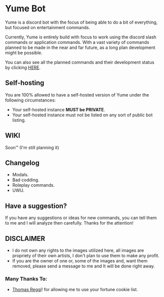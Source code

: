 # Yume Bot

Yume is a discord bot with the focus of being able to do a bit of everything, but focused on entertainment commands.

Currently, Yume is entirely build with focus to work using the discord slash commands or application commands. With a vast variety of commands planned to be made in the near and far future, as a long plan development might be possible.

You can also see all the planned commands and their development status by clicking [HERE](https://github.com/users/AkkoS2/projects/12/views/1).

## Self-hosting
You are 100% allowed to have a self-hosted version of Yume under the following circumstances:
- Your self-hosted instance **MUST be PRIVATE**.
- Your self-hosted instance must not be listed on any sort of public bot listing.

## WIKI
Soon™ (I'm still planning it)

## Changelog
- Modals.
- Bad codding.
- Roleplay commands.
- UWU.

## Have a suggestion?
If you have any suggestions or ideas for new commands, you can tell them to me and I will analyze then carefully. Thanks for the attention!

## DISCLAIMER

- I do not own any rights to the images utilized here, all images are propriety of their own artists, I don't plan to use them to make any profit.
- If you are the owner of one or, some of the images and, want them removed, please send a message to me and It will be done right away.

### Many Thanks To:

- [Thomas Reggi](https://github.com/reggi)! for allowing me to use your fortune cookie list.
